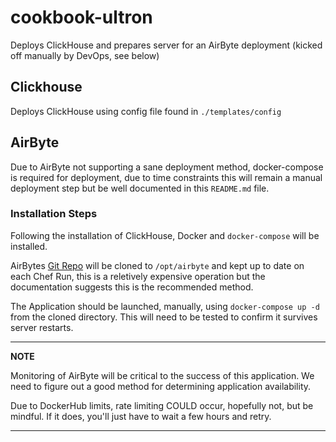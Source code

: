 # cookbook-ultron

Deploys ClickHouse and prepares server for an AirByte deployment (kicked off manually by DevOps, see below)

## Clickhouse

Deploys ClickHouse using config file found in `./templates/config`

## AirByte

Due to AirByte not supporting a sane deployment method, docker-compose is required for deployment, due to time constraints this will remain a manual deployment step but be well documented in this `README.md` file.

### Installation Steps

Following the installation of ClickHouse, Docker and `docker-compose` will be installed.

AirBytes [Git Repo](https://github.com/airbytehq/airbyte) will be cloned to `/opt/airbyte` and kept up to date on each Chef Run, this is a reletively expensive operation but the documentation suggests this is the recommended method.

The Application should be launched, manually, using `docker-compose up -d` from the cloned directory. This will need to be tested to confirm it survives server restarts. 

---
**NOTE**

Monitoring of AirByte will be critical to the success of this application. We need to figure out a good method for determining application availability.

Due to DockerHub limits, rate limiting COULD occur, hopefully not, but be mindful. If it does, you'll just have to wait a few hours and retry.

---

